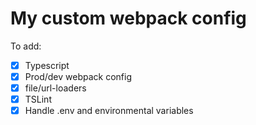 # My custom webpack config

To add:

-   [x] Typescript
-   [x] Prod/dev webpack config
-   [x] file/url-loaders
-   [x] TSLint
-   [x] Handle .env and environmental variables
